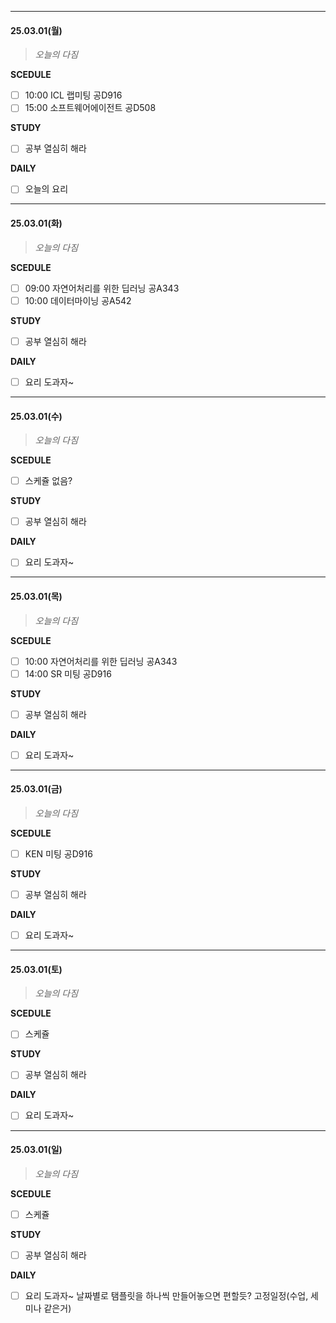 
***
#### 25.03.01(월)
>*오늘의 다짐*

**SCEDULE**
- [ ] 10:00 ICL 랩미팅 공D916
- [ ] 15:00 소프트웨어에이전트 공D508

**STUDY**
- [ ] 공부 열심히 해라

**DAILY**
- [ ] 오늘의 요리

***
#### 25.03.01(화)
>*오늘의 다짐*

**SCEDULE**
- [ ] 09:00 자연어처리를 위한 딥러닝 공A343
- [ ] 10:00 데이터마이닝 공A542

**STUDY**
- [ ] 공부 열심히 해라

**DAILY**
- [ ] 요리 도과자~

***
#### 25.03.01(수)
>*오늘의 다짐*

**SCEDULE**
- [ ] 스케쥴 없음?

**STUDY**
- [ ] 공부 열심히 해라

**DAILY**
- [ ] 요리 도과자~

***
#### 25.03.01(목)
>*오늘의 다짐*

**SCEDULE**
- [ ] 10:00 자연어처리를 위한 딥러닝 공A343
- [ ] 14:00 SR 미팅 공D916

**STUDY**
- [ ] 공부 열심히 해라

**DAILY**
- [ ] 요리 도과자~

***
#### 25.03.01(금)
>*오늘의 다짐*

**SCEDULE**
- [ ] KEN 미팅 공D916

**STUDY**
- [ ] 공부 열심히 해라

**DAILY**
- [ ] 요리 도과자~

***
#### 25.03.01(토)
>*오늘의 다짐*

**SCEDULE**
- [ ] 스케쥴

**STUDY**
- [ ] 공부 열심히 해라

**DAILY**
- [ ] 요리 도과자~

***
#### 25.03.01(일)
>*오늘의 다짐*

**SCEDULE**
- [ ] 스케쥴

**STUDY**
- [ ] 공부 열심히 해라

**DAILY**
- [ ] 요리 도과자~
날짜별로 탬플릿을 하나씩 만들어놓으면 편할듯? 고정일정(수업, 세미나 같은거)